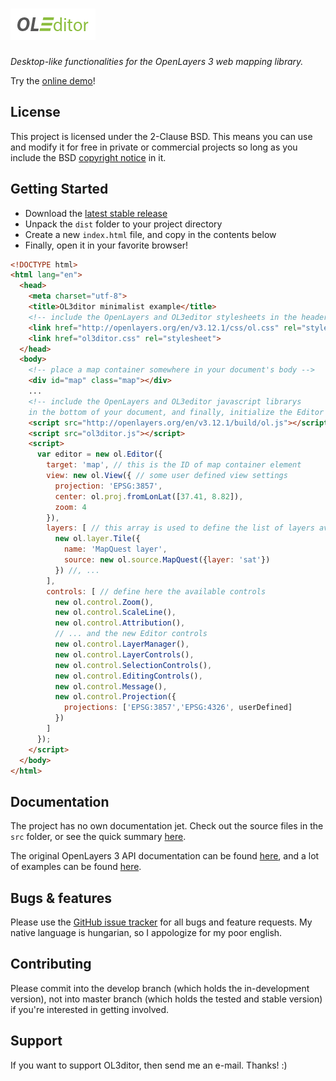 # [![OL3ditor](res/logo.png "OL3ditor")](http://github.com/programmerg/ol3ditor)
_Desktop-like functionalities for the OpenLayers 3 web mapping library._

Try the [online demo](http://programmerg.github.io/ol3ditor)!

## License
This project is licensed under the 2-Clause BSD. This means you can use and modify it for free in private or commercial projects so long as you include the BSD [copyright notice](LICENSE) in it.

## Getting Started
- Download the [latest stable release](http://github.com/programmerg/ol3ditor/archive/master.zip)
- Unpack the `dist` folder to your project directory
- Create a new `index.html` file, and copy in the contents below
- Finally, open it in your favorite browser!

```html
<!DOCTYPE html>
<html lang="en">
  <head>
    <meta charset="utf-8">
    <title>OL3ditor minimalist example</title>
    <!-- include the OpenLayers and OL3editor stylesheets in the header -->
    <link href="http://openlayers.org/en/v3.12.1/css/ol.css" rel="stylesheet">
    <link href="ol3ditor.css" rel="stylesheet">
  </head>
  <body>
    <!-- place a map container somewhere in your document's body -->
    <div id="map" class="map"></div>
    ...
    <!-- include the OpenLayers and OL3editor javascript librarys
    in the bottom of your document, and finally, initialize the Editor -->
    <script src="http://openlayers.org/en/v3.12.1/build/ol.js"></script>
    <script src="ol3ditor.js"></script>
    <script>
      var editor = new ol.Editor({
        target: 'map', // this is the ID of map container element
        view: new ol.View({ // some user defined view settings
          projection: 'EPSG:3857',
          center: ol.proj.fromLonLat([37.41, 8.82]),
          zoom: 4
        }),
        layers: [ // this array is used to define the list of layers available
          new ol.layer.Tile({
            name: 'MapQuest layer',
            source: new ol.source.MapQuest({layer: 'sat'})
          }) //, ...
        ],
        controls: [ // define here the available controls
          new ol.control.Zoom(),
          new ol.control.ScaleLine(),
          new ol.control.Attribution(),
          // ... and the new Editor controls
          new ol.control.LayerManager(),
          new ol.control.LayerControls(),
          new ol.control.SelectionControls(),
          new ol.control.EditingControls(),
          new ol.control.Message(),
          new ol.control.Projection({
            projections: ['EPSG:3857','EPSG:4326', userDefined]
          })
        ]
      });
    </script>
  </body>
</html>
```

## Documentation
The project has no own documentation jet. Check out the source files in the `src` folder, or see the quick summary [here](APIDOC.md).

The original OpenLayers 3 API documentation can be found [here](http://openlayers.org/en/master/apidoc/), and a lot of examples can be found [here](http://openlayers.org/en/master/examples/).

## Bugs & features
Please use the [GitHub issue tracker](https://github.com/programmerg/ol3ditor/issues) for all bugs and feature requests. My native language is hungarian, so I appologize for my poor english.

## Contributing
Please commit into the develop branch (which holds the in-development version), not into master branch (which holds the tested and stable version) if you're interested in getting involved.

## Support
If you want to support OL3ditor, then send me an e-mail. Thanks! :)
